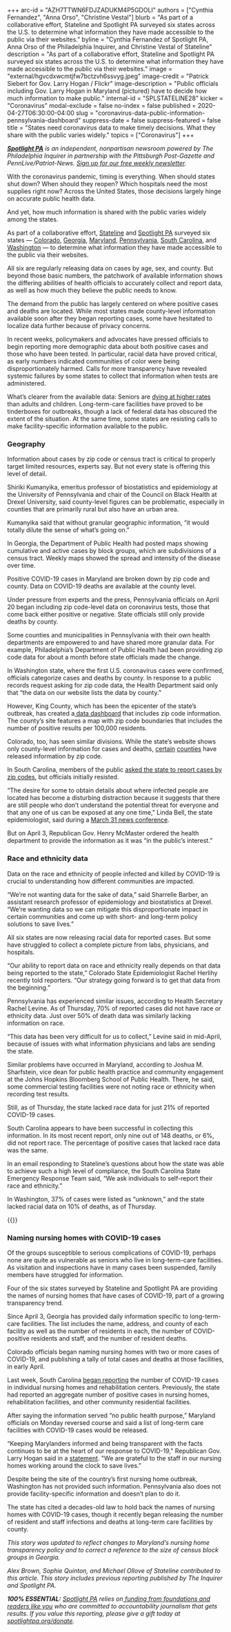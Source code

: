 +++
arc-id = "AZH7TTWN6FDJZADUKM4P5GDOLI"
authors = ["Cynthia Fernandez", "Anna Orso", "Christine Vestal"]
blurb = "As part of a collaborative effort, Stateline and Spotlight PA surveyed six states across the U.S. to determine what information they have made accessible to the public via their websites."
byline = "Cynthia Fernandez of Spotlight PA, Anna Orso of the Philadelphia Inquirer, and Christine Vestal of Stateline"
description = "As part of a collaborative effort, Stateline and Spotlight PA surveyed six states across the U.S. to determine what information they have made accessible to the public via their websites."
image = "external/hgvcdxwcmtjfw7bctzvh6ssvyg.jpeg"
image-credit = "Patrick Siebert for Gov. Larry Hogan / Flickr"
image-description = "Public officials including Gov. Larry Hogan in Maryland (pictured) have to decide how much information to make public."
internal-id = "SPLSTATELINE28"
kicker = "Coronavirus"
modal-exclude = false
no-index = false
published = 2020-04-27T06:30:00-04:00
slug = "coronavirus-data-public-information-pennsylvania-dashboard"
suppress-date = false
suppress-featured = false
title = "States need coronavirus data to make timely decisions. What they share with the public varies widely."
topics = ["Coronavirus"]
+++

<a href="https://www.spotlightpa.org/"><i><b>Spotlight PA</b></i></a><i> is an independent, nonpartisan newsroom powered by The Philadelphia Inquirer in partnership with the Pittsburgh Post-Gazette and PennLive/Patriot-News. </i><a href="https://www.spotlightpa.org/newsletters"><i>Sign up for our free weekly newsletter</i></a><i>.</i>

With the coronavirus pandemic, timing is everything. When should states shut down? When should they reopen? Which hospitals need the most supplies right now? Across the United States, those decisions largely hinge on accurate public health data.

And yet, how much information is shared with the public varies widely among the states.

As part of a collaborative effort, <a href="https://www.pewtrusts.org/en/research-and-analysis/blogs/stateline">Stateline</a> and <a href="https://www.spotlightpa.org/">Spotlight PA</a> surveyed six states — <a href="https://covid19.colorado.gov/data/case-data">Colorado</a>, <a href="https://dph.georgia.gov/covid-19-daily-status-report">Georgia</a>, <a href="https://coronavirus.maryland.gov/">Maryland</a>, <a href="https://www.health.pa.gov/topics/disease/coronavirus/Pages/Cases.aspx">Pennsylvania</a>, <a href="https://web.archive.org/web/20220514071328/https://www.scdhec.gov/infectious-diseases/viruses/coronavirus-disease-2019-covid-19/sc-testing-data-projections-covid-19">South Carolina</a>, and <a href="https://www.doh.wa.gov/emergencies/coronavirus">Washington</a> — to determine what information they have made accessible to the public via their websites.

All six are regularly releasing data on cases by age, sex, and county. But beyond those basic numbers, the patchwork of available information shows the differing abilities of health officials to accurately collect and report data, as well as how much they believe the public needs to know.

The demand from the public has largely centered on where positive cases and deaths are located. While most states made county-level information available soon after they began reporting cases, some have hesitated to localize data further because of privacy concerns.

In recent weeks, policymakers and advocates have pressed officials to begin reporting more demographic data about both positive cases and those who have been tested. In particular, racial data have proved critical, as early numbers indicated communities of color were being disproportionately harmed. Calls for more transparency have revealed systemic failures by some states to collect that information when tests are administered.

<script src="https://www.spotlightpa.org/embed.js" async></script><div data-spl-embed-version="1" data-spl-src="https://www.spotlightpa.org/embeds/donate/"></div>

What’s clearer from the available data: Seniors are <a href="https://www.cdc.gov/nchs/nvss/vsrr/covid19/index.htm">dying at higher rates</a> than adults and children. Long-term-care facilities have proved to be tinderboxes for outbreaks, though a lack of federal data has obscured the extent of the situation. At the same time, some states are resisting calls to make facility-specific information available to the public.

### Geography 

Information about cases by zip code or census tract is critical to properly target limited resources, experts say. But not every state is offering this level of detail.

Shiriki Kumanyika, emeritus professor of biostatistics and epidemiology at the University of Pennsylvania and chair of the Council on Black Health at Drexel University, said county-level figures can be problematic, especially in counties that are primarily rural but also have an urban area.

Kumanyika said that without granular geographic information, “it would totally dilute the sense of what’s going on.”

In Georgia, the Department of Public Health had posted maps showing cumulative and active cases by block groups, which are subdivisions of a census tract. Weekly maps showed the spread and intensity of the disease over time.

Positive COVID-19 cases in Maryland are broken down by zip code and county. Data on COVID-19 deaths are available at the county level.

Under pressure from experts and the press, Pennsylvania officials on April 20 began including zip code-level data on coronavirus tests, those that come back either positive or negative. State officials still only provide deaths by county.

Some counties and municipalities in Pennsylvania with their own health departments are empowered to and have shared more granular data. For example, Philadelphia’s Department of Public Health had been providing zip code data for about a month before state officials made the change.

In Washington state, where the first U.S. coronavirus cases were confirmed, officials categorize cases and deaths by county. In response to a public records request asking for zip code data, the Health Department said only that “the data on our website lists the data by county.”

However, King County, which has been the epicenter of the state’s outbreak, has created a<a href="https://www.kingcounty.gov/depts/health/communicable-diseases/disease-control/novel-coronavirus/data-dashboard.aspx"> data dashboard</a> that includes zip code information. The county’s site features a map with zip code boundaries that includes the number of positive results per 100,000 residents.

Colorado, too, has seen similar divisions. While the state’s website shows only county-level information for cases and deaths, <a href="https://www.greeleytribune.com/news/weld-health-department-releases-more-detailed-covid-19-data-as-county-inches-above-1000-cases/">certain</a> <a href="https://www.wbrc.com/2020/04/22/mobile-county-releases-covid-data-by-zip-code-why-hasnt-jefferson-county-released-it-yet/">counties</a> have released information by zip code.

In South Carolina, members of the public <a href="https://urldefense.proofpoint.com/v2/url?u=https-3A__www.greenvilleonline.com_story_news_2020_04_03_coronavirus-2Dcases-2Dsought-2Dsc-2Dgovernor-2Dzip-2Dcode-2Ddata-2Dmcmaster_2938968001_&d=DwMGaQ&c=2qwu4RrWzdlNOcmb_drAcw&r=HTA82jPjAbI6VcHXn-0tPIWvKgbAdvCWj5mYhKdagPQ&m=40RczernV5-gpyzWrAvPE3WbNNypfFCz2uTWoPCg-Zo&s=he6lmN4AKaGM78IUepsehEgXGa4z6rfBtQ-wOjA1GQw&e=">asked the state to report cases by zip codes</a>, but officials initially resisted.

“The desire for some to obtain details about where infected people are located has become a disturbing distraction because it suggests that there are still people who don’t understand the potential threat for everyone and that any one of us can be exposed at any one time," Linda Bell, the state epidemiologist, said during a <a href="https://urldefense.proofpoint.com/v2/url?u=https-3A__www.wmbfnews.com_2020_04_07_sc-2Dhealth-2Dofficials-2Dincrease-2Dtransparency-2Dcovid-2Ddata-2Dreporting_&d=DwMGaQ&c=2qwu4RrWzdlNOcmb_drAcw&r=HTA82jPjAbI6VcHXn-0tPIWvKgbAdvCWj5mYhKdagPQ&m=40RczernV5-gpyzWrAvPE3WbNNypfFCz2uTWoPCg-Zo&s=zeI5wovkUElen_ul8IpthDcFZWpG4Tv9PNA0TeMIsVk&e=">March 31 news conference</a>.

But on April 3, Republican Gov. Henry McMaster ordered the health department to provide the information as it was “in the public’s interest.”

### Race and ethnicity data

Data on the race and ethnicity of people infected and killed by COVID-19 is crucial to understanding how different communities are impacted.

“We’re not wanting data for the sake of data,” said Sharrelle Barber, an assistant research professor of epidemiology and biostatistics at Drexel. “We’re wanting data so we can mitigate this disproportionate impact in certain communities and come up with short- and long-term policy solutions to save lives.”

All six states are now releasing racial data for reported cases. But some have struggled to collect a complete picture from labs, physicians, and hospitals.

<script src="https://www.spotlightpa.org/embed.js" async></script><div data-spl-embed-version="1" data-spl-src="https://www.spotlightpa.org/embeds/newsletter/"></div>


“Our ability to report data on race and ethnicity really depends on that data being reported to the state,” Colorado State Epidemiologist Rachel Herlihy recently told reporters. “Our strategy going forward is to get that data from the beginning.”

Pennsylvania has experienced similar issues, according to Health Secretary Rachel Levine. As of Thursday, 70% of reported cases did not have race or ethnicity data. Just over 50% of death data was similarly lacking information on race.

“This data has been very difficult for us to collect,” Levine said in mid-April, because of issues with what information physicians and labs are sending the state.

Similar problems have occurred in Maryland, according to Joshua M. Sharfstein, vice dean for public health practice and community engagement at the Johns Hopkins Bloomberg School of Public Health. There, he said, some commercial testing facilities were not noting race or ethnicity when recording test results.

Still, as of Thursday, the state lacked race data for just 21% of reported COVID-19 cases.

South Carolina appears to have been successful in collecting this information. In its most recent report, only nine out of 148 deaths, or 6%, did not report race. The percentage of positive cases that lacked race data was the same.

In an email responding to Stateline’s questions about how the state was able to achieve such a high level of compliance, the South Carolina State Emergency Response Team said, “We ask individuals to self-report their race and ethnicity.”

In Washington, 37% of cases were listed as “unknown,” and the state lacked racial data on 10% of deaths, as of Thursday.

{{<picture src="external/fqbj2ex99gazz931srfe5kqd2c.jpeg" description="Despite being the site of the country’s first nursing home outbreak, Washington — led by Gov. Jay Inslee — has not provided such information." caption="Despite being the site of the country’s first nursing home outbreak, Washington — led by Gov. Jay Inslee — has not provided such information." credit="Gov. Jay Inslee  / Flickr">}}


### Naming nursing homes with COVID-19 cases

Of the groups susceptible to serious complications of COVID-19, perhaps none are quite as vulnerable as seniors who live in long-term-care facilities. As visitation and inspections have in many cases been suspended, family members have struggled for information.

Four of the six states surveyed by Stateline and Spotlight PA are providing the names of nursing homes that have cases of COVID-19, part of a growing transparency trend.

Since April 3, Georgia has provided daily information specific to long-term-care facilities. The list includes the name, address, and county of each facility as well as the number of residents in each, the number of COVID-positive residents and staff, and the number of resident deaths.

Colorado officials began naming nursing homes with two or more cases of COVID-19, and publishing a tally of total cases and deaths at those facilities, in early April.

Last week, South Carolina <a href="https://scdhec.gov/news-releases/dhec-reports-covid-19-cases-nursing-homes-assisted-living-facilities">began reporting</a> the number of COVID-19 cases in individual nursing homes and rehabilitation centers. Previously, the state had reported an aggregate number of positive cases in nursing homes, rehabilitation facilities, and other community residential facilities.

After saying the information served “no public health purpose,” Maryland officials on Monday reversed course and said a list of long-term care facilities with COVID-19 cases would be released.

“Keeping Marylanders informed and being transparent with the facts continues to be at the heart of our response to COVID-19," Republican Gov. Larry Hogan said in a <a href="https://web.archive.org/web/20221206190950/https://governor.maryland.gov/2020/04/27/governor-hogan-directs-maryland-department-of-health-to-release-nursing-home-data-on-covid-19-cases/">statement</a>. "We are grateful to the staff in our nursing homes working around the clock to save lives.”

Despite being the site of the country’s first nursing home outbreak, Washington has not provided such information. Pennsylvania also does not provide facility-specific information and doesn’t plan to do it.

The state has cited a decades-old law to hold back the names of nursing homes with COVID-19 cases, though it recently began releasing the number of resident and staff infections and deaths at long-term care facilities by county.

<i>This story was updated to reflect changes to Maryland’s nursing home transparency policy and to correct a reference to the size of census block groups in Georgia.</i>

<i>Alex Brown, Sophie Quinton, and Michael Ollove of Stateline contributed to this article. This story includes previous reporting published by The Inquirer and Spotlight PA. </i>

<i><b>100% ESSENTIAL:</b></i> <a href="https://www.spotlightpa.org/"><i>Spotlight PA</i></a><i> relies on</i><a href="https://www.spotlightpa.org/support"><i> funding from foundations and readers like you</i></a><i> who are committed to accountability journalism that gets results. If you value this reporting, please give a gift today at </i><a href="https://www.spotlightpa.org/donate"><i>spotlightpa.org/donate</i></a><i>.</i>

<script src="https://www.spotlightpa.org/embed.js" async></script><div data-spl-embed-version="1" data-spl-src="https://www.spotlightpa.org/embeds/tips/?tip_text=Do%20you%20have%20a%20tip%20about%20%3Cb%3Ehow%20Pa.'s%20government%20is%20responding%20to%20the%20coronavirus%3C%2Fb%3E%3F%20Tell%20us."></div>
